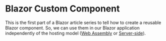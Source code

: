 # Blazor Custom Component

This is the first part of a Blazor article series to tell how to create a reusable Blazor component. So, we can use them in our Blazor application independently of the hosting model ([Web Assembly](https://www.puresourcecode.com/tag/blazor-webassembly/) or [Server-side](https://www.puresourcecode.com/tag/blazor-server)).

